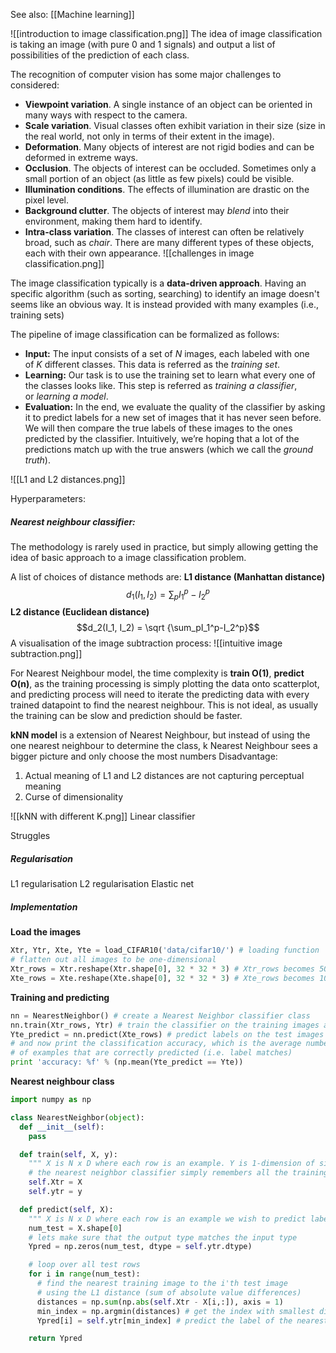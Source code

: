 See also: [[Machine learning]]


![[introduction to image classification.png]]
The idea of image classification is taking an image (with pure 0 and 1 signals) and output a list of possibilities of the prediction of each class. 

The recognition of computer vision has some major challenges to considered:
- **Viewpoint variation**. A single instance of an object can be oriented in many ways with respect to the camera.
- **Scale variation**. Visual classes often exhibit variation in their size (size in the real world, not only in terms of their extent in the image).
- **Deformation**. Many objects of interest are not rigid bodies and can be deformed in extreme ways.
- **Occlusion**. The objects of interest can be occluded. Sometimes only a small portion of an object (as little as few pixels) could be visible.
- **Illumination conditions**. The effects of illumination are drastic on the pixel level.
- **Background clutter**. The objects of interest may _blend_ into their environment, making them hard to identify.
- **Intra-class variation**. The classes of interest can often be relatively broad, such as _chair_. There are many different types of these objects, each with their own appearance.
![[challenges in image classification.png]]

The image classification typically is a **data-driven approach**. 
Having an specific algorithm (such as sorting, searching) to identify an image doesn't seems like an obvious way. It is instead provided with many examples (i.e., training sets) 

The pipeline of image classification can be formalized as follows:
- **Input:** The input consists of a set of _N_ images, each labeled with one of _K_ different classes. This data is referred as the _training set_.
- **Learning:** Our task is to use the training set to learn what every one of the classes looks like. This step is referred as _training a classifier_, or _learning a model_.
- **Evaluation:** In the end, we evaluate the quality of the classifier by asking it to predict labels for a new set of images that it has never seen before. We will then compare the true labels of these images to the ones predicted by the classifier. Intuitively, we’re hoping that a lot of the predictions match up with the true answers (which we call the _ground truth_).



![[L1 and L2 distances.png]]

Hyperparameters: 

##### Nearest neighbour classifier:
The methodology is rarely used in practice, but simply allowing getting the idea of basic approach to a image classification problem. 

A list of choices of distance methods are:
**L1 distance (Manhattan distance)** $$d_1(I_1, I_2) = \sum_pI_1^p-I_2^p$$
**L2 distance (Euclidean distance)** $$d_2(I_1, I_2) = \sqrt {\sum_pI_1^p-I_2^p}$$
A visualisation of the image subtraction process:
![[intuitive image subtraction.png]]

For Nearest Neighbour model, the time complexity is **train O(1)**, **predict O(n)**, as the training processing is simply plotting the data onto scatterplot, and predicting process will need to iterate the predicting data with every trained datapoint to find the nearest neighbour. 
This is not ideal, as usually the training can be slow and prediction should be faster. 

**kNN model** is a extension of Nearest Neighbour, but instead of using the one nearest neighbour to determine the class, k Nearest Neighbour sees a bigger picture and only choose the most numbers 
Disadvantage: 
1. Actual meaning of L1 and L2 distances are not capturing perceptual meaning
2. Curse of dimensionality

![[kNN with different K.png]]
Linear classifier


Struggles






##### Regularisation
L1 regularisation
L2 regularisation
Elastic net


##### Implementation

**Load the images** 
```python
Xtr, Ytr, Xte, Yte = load_CIFAR10('data/cifar10/') # loading function 
# flatten out all images to be one-dimensional
Xtr_rows = Xtr.reshape(Xtr.shape[0], 32 * 32 * 3) # Xtr_rows becomes 50000 x 3072
Xte_rows = Xte.reshape(Xte.shape[0], 32 * 32 * 3) # Xte_rows becomes 10000 x 3072
```

**Training and predicting**
```python
nn = NearestNeighbor() # create a Nearest Neighbor classifier class
nn.train(Xtr_rows, Ytr) # train the classifier on the training images and labels
Yte_predict = nn.predict(Xte_rows) # predict labels on the test images
# and now print the classification accuracy, which is the average number
# of examples that are correctly predicted (i.e. label matches)
print 'accuracy: %f' % (np.mean(Yte_predict == Yte))
```

**Nearest neighbour class**
```python
import numpy as np

class NearestNeighbor(object):
  def __init__(self):
    pass

  def train(self, X, y):
    """ X is N x D where each row is an example. Y is 1-dimension of size N """
    # the nearest neighbor classifier simply remembers all the training data
    self.Xtr = X
    self.ytr = y

  def predict(self, X):
    """ X is N x D where each row is an example we wish to predict label for """
    num_test = X.shape[0]
    # lets make sure that the output type matches the input type
    Ypred = np.zeros(num_test, dtype = self.ytr.dtype)

    # loop over all test rows
    for i in range(num_test):
      # find the nearest training image to the i'th test image
      # using the L1 distance (sum of absolute value differences)
      distances = np.sum(np.abs(self.Xtr - X[i,:]), axis = 1)
      min_index = np.argmin(distances) # get the index with smallest distance
      Ypred[i] = self.ytr[min_index] # predict the label of the nearest example

    return Ypred
```